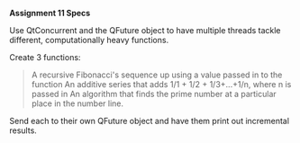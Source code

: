 
**Assignment 11 Specs**

Use QtConcurrent and the QFuture object to have multiple threads tackle different, computationally heavy functions.

Create 3 functions: 
> A recursive Fibonacci's sequence up using a value passed in to the function 
> An additive series that adds 1/1 + 1/2 + 1/3+...+1/n, where n is passed in 
> An algorithm that finds the prime number at a particular place in the number line.

Send each to their own QFuture object and have them print out incremental results.
